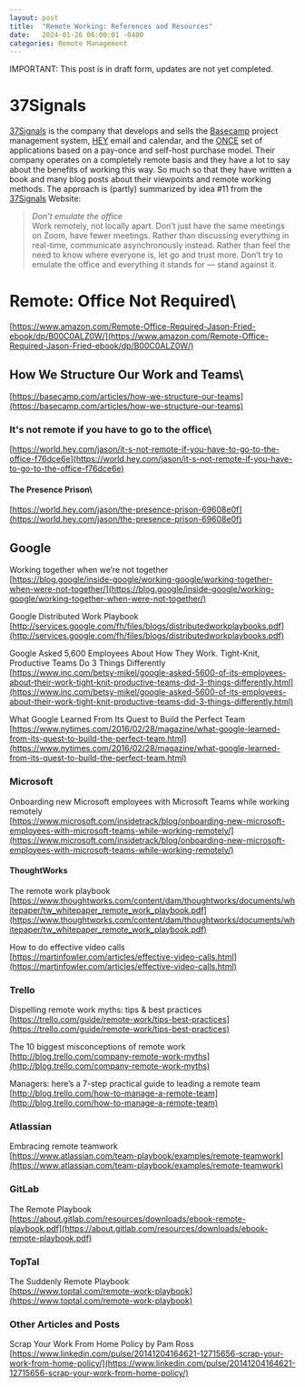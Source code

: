 ```yaml
---
layout: post
title:  "Remote Working: References and Resources"
date:   2024-01-26 06:00:01 -0400
categories: Remote Management
---
```


IMPORTANT: This post is in draft form, updates are not yet completed.

# **37Signals**

[37Signals][37SignalsWebsiteURL] is the company that develops and sells the [Basecamp][BasecampWebsiteURL] project management system,
[HEY][HEYWebsiteURL] email and calendar, and the [ONCE][ONCEWebsiteURL] set of applications based on a pay-once and self-host purchase model.
Their company operates on a completely remote basis and they have a lot to say about the benefits of working this way. So much so that they have
written a book and many blog posts about their viewpoints and remote working methods. The approach is (partly) summarized by idea #11 from the
[37Signals][37SignalsWebsiteURL] Website:

> *Don't emulate the office*\
> Work remotely, not locally apart. Don’t just have the same meetings on Zoom, have fewer meetings.
> Rather than discussing everything in real-time, communicate asynchronously instead.
> Rather than feel the need to know where everyone is, let go and trust more.
> Don’t try to emulate the office and everything it stands for — stand against it.

# Remote: Office Not Required\
[https://www.amazon.com/Remote-Office-Required-Jason-Fried-ebook/dp/B00C0ALZ0W/](https://www.amazon.com/Remote-Office-Required-Jason-Fried-ebook/dp/B00C0ALZ0W/)

## How We Structure Our Work and Teams\
[https://basecamp.com/articles/how-we-structure-our-teams](https://basecamp.com/articles/how-we-structure-our-teams)

### It's not remote if you have to go to the office\
[https://world.hey.com/jason/it-s-not-remote-if-you-have-to-go-to-the-office-f76dce6e](https://world.hey.com/jason/it-s-not-remote-if-you-have-to-go-to-the-office-f76dce6e)

#### The Presence Prison\
[https://world.hey.com/jason/the-presence-prison-69608e0f](https://world.hey.com/jason/the-presence-prison-69608e0f)


## **Google**

Working together when we’re not together\
[https://blog.google/inside-google/working-google/working-together-when-were-not-together/](https://blog.google/inside-google/working-google/working-together-when-were-not-together/)

Google Distributed Work Playbook\
[http://services.google.com/fh/files/blogs/distributedworkplaybooks.pdf](http://services.google.com/fh/files/blogs/distributedworkplaybooks.pdf)

Google Asked 5,600 Employees About How They Work. Tight-Knit, Productive Teams Do 3 Things Differently\
[https://www.inc.com/betsy-mikel/google-asked-5600-of-its-employees-about-their-work-tight-knit-productive-teams-did-3-things-differently.html](https://www.inc.com/betsy-mikel/google-asked-5600-of-its-employees-about-their-work-tight-knit-productive-teams-did-3-things-differently.html)

What Google Learned From Its Quest to Build the Perfect Team\
[https://www.nytimes.com/2016/02/28/magazine/what-google-learned-from-its-quest-to-build-the-perfect-team.html](https://www.nytimes.com/2016/02/28/magazine/what-google-learned-from-its-quest-to-build-the-perfect-team.html)

### **Microsoft**

Onboarding new Microsoft employees with Microsoft Teams while working remotely\
[https://www.microsoft.com/insidetrack/blog/onboarding-new-microsoft-employees-with-microsoft-teams-while-working-remotely/](https://www.microsoft.com/insidetrack/blog/onboarding-new-microsoft-employees-with-microsoft-teams-while-working-remotely/)

#### **ThoughtWorks**

The remote work playbook\
[https://www.thoughtworks.com/content/dam/thoughtworks/documents/whitepaper/tw_whitepaper_remote_work_playbook.pdf](https://www.thoughtworks.com/content/dam/thoughtworks/documents/whitepaper/tw_whitepaper_remote_work_playbook.pdf)

How to do effective video calls\
[https://martinfowler.com/articles/effective-video-calls.html](https://martinfowler.com/articles/effective-video-calls.html)

### **Trello**

Dispelling remote work myths: tips & best practices\
[https://trello.com/guide/remote-work/tips-best-practices](https://trello.com/guide/remote-work/tips-best-practices)

The 10 biggest misconceptions of remote work\
[http://blog.trello.com/company-remote-work-myths](http://blog.trello.com/company-remote-work-myths)

Managers: here’s a 7-step practical guide to leading a remote team\
[http://blog.trello.com/how-to-manage-a-remote-team](http://blog.trello.com/how-to-manage-a-remote-team)

### **Atlassian**

Embracing remote teamwork\
[https://www.atlassian.com/team-playbook/examples/remote-teamwork](https://www.atlassian.com/team-playbook/examples/remote-teamwork)

### **GitLab**

The Remote Playbook\
[https://about.gitlab.com/resources/downloads/ebook-remote-playbook.pdf](https://about.gitlab.com/resources/downloads/ebook-remote-playbook.pdf)

### **TopTal**

The Suddenly Remote Playbook\
[https://www.toptal.com/remote-work-playbook](https://www.toptal.com/remote-work-playbook)

### **Other Articles and Posts**

Scrap Your Work From Home Policy by Pam Ross\
[https://www.linkedin.com/pulse/20141204164621-12715656-scrap-your-work-from-home-policy/](https://www.linkedin.com/pulse/20141204164621-12715656-scrap-your-work-from-home-policy/)

[37SignalsWebsiteURL]: https://www.37Signals.com
[BasecampWebsiteURL]: https://www.Basecamp.com
[HEYWebsiteURL]: https://www.HEY.com
[ONCEWebsiteURL]: https://www.ONCE.com
